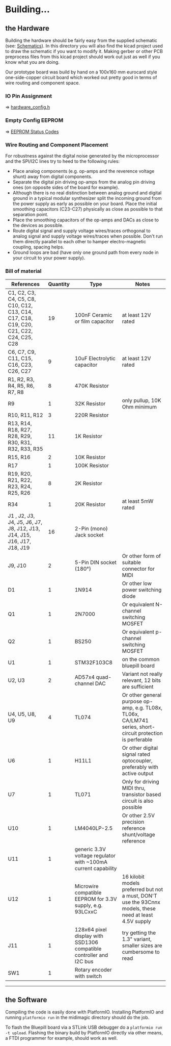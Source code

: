 # Building...

## the Hardware

Building the hardware should be fairly easy from the supplied schematic (see: [Schematics](../schematics/)). In this directory you will also find the kicad project used to draw the schematic if you want to modify it. Making gerber or other PCB preprocess files from this kicad project should work out just as well if you know what you are doing.

Our prototype board was build by hand on a 100x160 mm eurocard style one-side-copper circuit board which worked out pretty good in terms of wire routing and component space.

### IO Pin Assignment

=> [hardware_config.h](/include/hardware_config.h)

### Empty Config EEPROM

=> [EEPROM Status Codes](/misc/doc/gui.md#error-codes-while-loading-and-storing)

### Wire Routing and Component Placement

For robustness against the digital noise generated by the microprocessor and the SPI/I2C lines try to heed to the following rules:

- Place analog components (e.g. op-amps and the reverence voltage shunt) away from digital components.
- Separate the digital pin driving op-amps from the analog pin driving ones (on opposite sides of the board for example).
- Although there is no real distinction between analog ground and digital ground in a typical modular synthesizer split the incoming ground from the power supply as early as possible on your board. Place the initial smoothing capacitors (C23-C27) physically as close as possible to that separation point.
- Place the smoothing capacitors of the op-amps and DACs as close to the devices as possible.
- Route digital signal and supply voltage wires/traces orthogonal to analog signal and supply voltage wires/traces when possible. Don't run them directly parallel to each other to hamper electro-magnetic coupling, spacing helps.
- Ground loops are bad (have only one ground path from every node in your circuit to your power supply).

### Bill of material

| References | Quantity | Type | Notes |
| ---------- | -------- | ---- | ----- |
| C1, C2, C3, C4, C5, C8, C10, C12, C13, C14, C17, C18, C19, C20, C21, C22, C24, C25, C28 | 19 | 100nF Ceramic or film capacitor | at least 12V rated |
| C6, C7, C9, C11, C15, C16, C23, C26, C27 | 9 | 10uF Electrolytic capacitor | at least 12V rated |
| R1, R2, R3, R4, R5, R6, R7, R8 | 8 | 470K Resistor | |
| R9 | 1 | 32K Resistor | only pullup, 10K Ohm minimum |
| R10, R11, R12 | 3 | 220R Resistor | |
| R13, R14, R18, R27, R28, R29, R30, R31, R32, R33, R35 | 11 | 1K Resistor | |
| R15, R16 | 2 | 10K Resistor | |
| R17 | 1 | 100K Resistor | |
| R19, R20, R21, R22, R23, R24, R25, R26 | 8 | 2K Resistor | |
| R34 | 1 | 20K Resistor | at least 5mW rated |
| J1 , J2, J3, J4, J5, J6, J7, J8, J12, J13, J14, J15, J16, J17, J18, J19 | 16 | 2-Pin (mono) Jack socket | |
| J9, J10 | 2 | 5-Pin DIN socket (180°) | Or other form of suitable connector for MIDI |
| D1 | 1 | 1N914 | Or other low power switching diode |
| Q1 | 1 | 2N7000 | Or equivalent N-channel switching MOSFET |
| Q2 | 1 | BS250 | Or equivalent p-channel switching MOSFET |
| U1 | 1 | STM32F103C8 | on the common bluepill board |
| U2, U3 | 2 | AD57x4 quad-channel DAC | Variant not really relevant, 12 bits are sufficient |
| U4, U5, U8, U9 | 4 | TL074 | Or other general purpose op-amp, e.g. TL08x, TL06x, CA/LM741 series, short-circuit protection is perferable |
| U6 | 1 | H11L1 | Or other digital signal rated optocoupler, preferably with active output |
| U7 | 1 | TL071 | Only for driving MIDI thru, transistor based circuit is also possible |
| U10 | 1 | LM4040LP-2.5 | Or other 2.5V precision reference shunt/voltage reference |
| U11 | 1 | generic 3.3V voltage regulator with ~100mA current capability |
| U12 | 1 | Microwire compatible EEPROM for 3.3V supply, e.g. 93LCxxC | 16 kilobit models preferred but not a must, DON'T use the 93Cnnx models, these need at least 4.5V supply |
| J11 | 1 | 128x64 pixel display with SSD1306 compatible controller and I2C bus | try getting the 1.3" variant, smaller sizes are cumbersome to read |
| SW1 | 1 | Rotary encoder with switch | |


----
## the Software

Compiling the code is easily done with PlatformIO. Installing PlatformIO and running `platformio run` in the midimagic directory should do the job.

To flash the Bluepill board via a STLink USB debugger do a `platformio run -t upload`.
Flashing the binary build by PlatformIO directly via other means, a FTDI programmer for example, should work as well.
